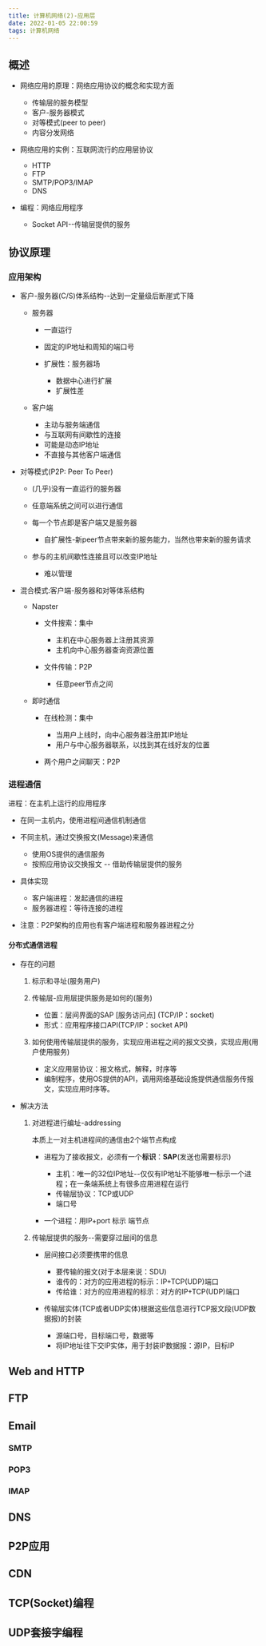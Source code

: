 ```yaml
---
title: 计算机网络(2)-应用层
date: 2022-01-05 22:00:59
tags: 计算机网络
---
```


## 概述

- 网络应用的原理：网络应用协议的概念和实现方面

  - 传输层的服务模型
  - 客户-服务器模式
  - 对等模式(peer to peer)
  - 内容分发网络

- 网络应用的实例：互联网流行的应用层协议

  - HTTP
  - FTP
  - SMTP/POP3/IMAP
  - DNS

- 编程：网络应用程序

  - Socket API--传输层提供的服务

<!-- more -->  

## 协议原理

### 应用架构

- 客户-服务器(C/S)体系结构--达到一定量级后断崖式下降

  - 服务器

    - 一直运行
    - 固定的IP地址和周知的端口号
    - 扩展性：服务器场

      - 数据中心进行扩展
      - 扩展性差

  - 客户端

    - 主动与服务端通信
    - 与互联网有间歇性的连接
    - 可能是动态IP地址
    - 不直接与其他客户端通信
- 对等模式(P2P: Peer To Peer)

  - (几乎)没有一直运行的服务器
  - 任意端系统之间可以进行通信
  - 每一个节点即是客户端又是服务器

    - 自扩展性-新peer节点带来新的服务能力，当然也带来新的服务请求
  - 参与的主机间歇性连接且可以改变IP地址

    - 难以管理
- 混合模式:客户端-服务器和对等体系结构

  - Napster

    - 文件搜索：集中

      - 主机在中心服务器上注册其资源
      - 主机向中心服务器查询资源位置
    - 文件传输：P2P

      - 任意peer节点之间
  - 即时通信

    - 在线检测：集中

      - 当用户上线时，向中心服务器注册其IP地址
      - 用户与中心服务器联系，以找到其在线好友的位置
    - 两个用户之间聊天：P2P

### 进程通信
  
  进程：在主机上运行的应用程序

- 在同一主机内，使用进程间通信机制通信
- 不同主机，通过交换报文(Message)来通信

  - 使用OS提供的通信服务
  - 按照应用协议交换报文 -- 借助传输层提供的服务
- 具体实现

  - 客户端进程：发起通信的进程
  - 服务器进程：等待连接的进程
- 注意：P2P架构的应用也有客户端进程和服务器进程之分

#### 分布式通信进程

- 存在的问题

  1. 标示和寻址(服务用户)
  2. 传输层-应用层提供服务是如何的(服务)

      - 位置：层间界面的SAP [服务访问点] (TCP/IP：socket)
      - 形式：应用程序接口API(TCP/IP：socket API)
  3. 如何使用传输层提供的服务，实现应用进程之间的报文交换，实现应用(用户使用服务)
      - 定义应用层协议：报文格式，解释，时序等
      - 编制程序，使用OS提供的API，调用网络基础设施提供通信服务传报文，实现应用时序等。

- 解决方法

  1. 对进程进行编址-addressing

      本质上一对主机进程间的通信由2个端节点构成
      - 进程为了接收报文，必须有一个**标识**：**SAP**(发送也需要标示)

        - 主机：唯一的32位IP地址--仅仅有IP地址不能够唯一标示一个进程；在一条端系统上有很多应用进程在运行
        - 传输层协议：TCP或UDP
        - 端口号
      - 一个进程：用IP+port 标示 端节点

  2. 传输层提供的服务--需要穿过层间的信息

      - 层间接口必须要携带的信息

        - 要传输的报文(对于本层来说：SDU)

        [SDU]:# '服务数据单元，是从高层协议来的信息单元传送到低层协议。第N层服务数据单元SDU，和上一层的协议数据单元（PDU）是一一对应的。进入每个子层未被处理的数据称为服务数据单元(SDU)，经过子层处理后形成特定格式的数据被称为协议数据单元(PDU)。同时，本层形成的PDU即为下一层的SDU。根据协议数据单元的数据的不同，送到接收端的指定层。'

        - 谁传的：对方的应用进程的标示：IP+TCP(UDP)端口
        - 传给谁：对方的应用进程的标示：对方的IP+TCP(UDP)端口

      - 传输层实体(TCP或者UDP实体)根据这些信息进行TCP报文段(UDP数据报)的封装

        - 源端口号，目标端口号，数据等
        - 将IP地址往下交IP实体，用于封装IP数据报：源IP，目标IP

## Web and HTTP

## FTP

## Email

### SMTP

### POP3

### IMAP

## DNS

## P2P应用

## CDN

## TCP(Socket)编程

## UDP套接字编程
